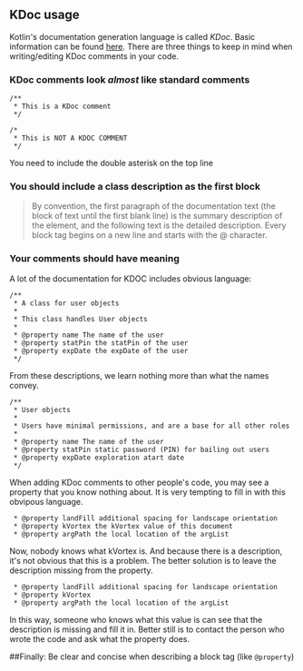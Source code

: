 ## KDoc usage

Kotlin's documentation generation language is called *KDoc*.
Basic information can be found [here](https://kotlinlang.org/docs/kotlin-doc.html).
There are three things to keep in mind when writing/editing KDoc comments in your code.

### KDoc comments look *almost* like standard comments
```
/**
 * This is a KDoc comment
 */

/*
 * This is NOT A KDOC COMMENT
 */
 ```
You need to include the double asterisk on the top line

### You should include a class description as the first block

>By convention, the first paragraph of the documentation text (the block of text until the first blank line) is the summary description of the element, and the following text is the detailed description.
Every block tag begins on a new line and starts with the @ character.


### Your comments should have meaning
A lot of the documentation for KDOC includes obvious language:
```
/**
 * A class for user objects
 *
 * This class handles User objects
 *
 * @property name The name of the user
 * @property statPin the statPin of the user
 * @property expDate the expDate of the user
 */
```
From these descriptions, we learn nothing more than what the names convey.  

```
/**
 * User objects
 *
 * Users have minimal permissions, and are a base for all other roles
 *
 * @property name The name of the user
 * @property statPin static password (PIN) for bailing out users
 * @property expDate exploration atart date
 */
```
When adding KDoc comments to other people's code, you may see a property that you know nothing about.  It is very tempting to fill in with this obvipous language.
```
 * @property landFill additional spacing for landscape orientation
 * @property kVortex the kVortex value of this document
 * @property argPath the local location of the argList

```
Now, nobody knows what kVortex is.  And because there is a description, it's not obvious that this is a problem. The better solution is to leave the description missing from the property.
```
 * @property landFill additional spacing for landscape orientation
 * @property kVortex
 * @property argPath the local location of the argList

```
In this way, someone who knows what this value is can see that the description is missing and fill it in.  Better still is to contact the person who wrote the code and ask what the property does.

##Finally:
Be clear and concise when describing a block tag (like `@property`)